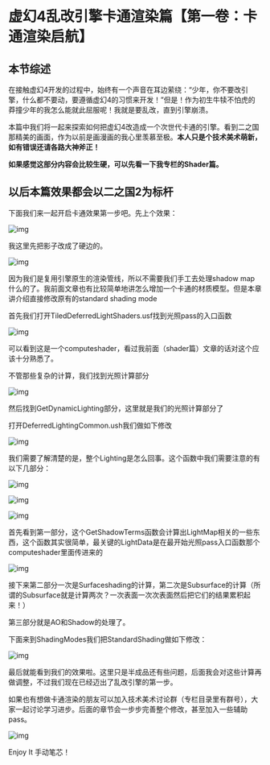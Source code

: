 ﻿# 虚幻4乱改引擎卡通渲染篇【第一卷：卡通渲染启航】



## 本节综述

在接触虚幻4开发的过程中，始终有一个声音在耳边萦绕：“少年，你不要改引擎，什么都不要动，要遵循虚幻4的习惯来开发！”但是！作为初生牛犊不怕虎的莽撞少年的我怎么能就此屈服呢！我就是要乱改，直到引擎崩溃。

本篇中我们将一起来探索如何把虚幻4改造成一个次世代卡通的引擎。看到二之国那精美的画面，作为以前是画漫画的我心里羡慕至极。**本人只是个技术美术萌新，如有错误还请各路大神斧正！**

**如果感觉这部分内容会比较生硬，可以先看一下我专栏的Shader篇。**

## **以后本篇效果都会以二之国2为标杆**

下面我们来一起开启卡通效果第一步吧。先上个效果：



![img](ToonRenderingBegin.assets/v2-ea7258311063867b2e91723fe8fe2cd3_hd.jpg)

我这里先把影子改成了硬边的。



![img](ToonRenderingBegin.assets/v2-40ed06362e8fb7fd55b165cb14d05b22_hd.jpg)

因为我们是复用引擎原生的渲染管线，所以不需要我们手工去处理shadow map什么的了。我前面文章也有比较简单地讲怎么增加一个卡通的材质模型。但是本章讲介绍直接修改原有的standard shading mode

首先我们打开TiledDeferredLightShaders.usf找到光照pass的入口函数



![img](ToonRenderingBegin.assets/v2-b22b34491d8706c39aefe40d1fefeb85_hd.jpg)

可以看到这是一个computeshader，看过我前面（shader篇）文章的话对这个应该十分熟悉了。

不管那些复杂的计算，我们找到光照计算部分



![img](ToonRenderingBegin.assets/v2-64669196f9f1c3cf530d42345871c8df_hd.jpg)

然后找到GetDynamicLighting部分，这里就是我们的光照计算部分了

打开DeferredLightingCommon.ush我们做如下修改



![img](ToonRenderingBegin.assets/v2-ba2a82c1dd282cec3aa72f96f6b22464_hd.jpg)

我们需要了解清楚的是，整个Lighting是怎么回事。这个函数中我们需要注意的有以下几部分：



![img](ToonRenderingBegin.assets/v2-71e5b0d9e05cce75277bcda49359697a_hd.jpg)



![img](ToonRenderingBegin.assets/v2-6f9c051f6e10eb1f4cef78e400860b68_hd.jpg)



![img](ToonRenderingBegin.assets/v2-249dd95e0a210d18575930644464a545_hd.jpg)

首先看到第一部分，这个GetShadowTerms函数会计算出LightMap相关的一些东西，这个函数其实很简单，最关键的LightData是在最开始光照pass入口函数那个computeshader里面传进来的



![img](ToonRenderingBegin.assets/v2-4f8fe428dd6e58dc9db0e8981818ab9b_hd.jpg)

接下来第二部分一次是Surfaceshading的计算，第二次是Subsurface的计算（所谓的Subsurface就是计算两次？一次表面一次次表面然后把它们的结果累积起来！）

第三部分就是AO和Shadow的处理了。

下面来到ShadingModes我们把StandardShading做如下修改：



![img](ToonRenderingBegin.assets/v2-6fbefe22129a57b747e5cb0aa1cb41d4_hd.jpg)

最后就能看到我们的效果啦。这里只是半成品还有些问题，后面我会对这些计算再做调整，不过我们现在已经迈出了乱改引擎的第一步。

如果也有想做卡通渲染的朋友可以加入技术美术讨论群（专栏目录里有群号），大家一起讨论学习进步。后面的章节会一步步完善整个修改，甚至加入一些辅助pass。



![img](ToonRenderingBegin.assets/v2-326b51d166dc3e98c226edeac0287f7d_hd.jpg)

Enjoy It 手动笔芯！

